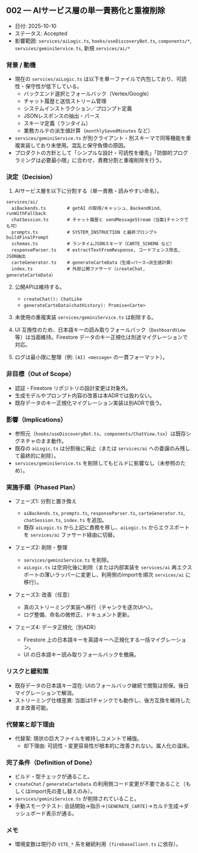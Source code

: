 ## 002 — AIサービス層の単一責務化と重複削除

- 日付: 2025-10-10
- ステータス: Accepted
- 影響範囲: `services/aiLogic.ts`, `hooks/useDiscoveryBot.ts`, `components/*`, `services/geminiService.ts`, 新規 `services/ai/*`

### 背景 / 動機

- 現在の `services/aiLogic.ts` は以下を単一ファイルで内包しており、可読性・保守性が低下している。
  - バックエンド選択とフォールバック（Vertex/Google）
  - チャット履歴と送信ストリーム管理
  - システムインストラクション／プロンプト定義
  - JSONレスポンスの抽出・パース
  - スキーマ定義（ランタイム）
  - 業務カルテの派生値計算（`monthlySavedMinutes` など）
- `services/geminiService.ts` が別クライアント・別スキーマで同等機能を重複実装しており未使用。混乱と保守負債の原因。
- プロダクトの方針として「シンプルな設計・可読性を優先」「防御的プログラミングは必要最小限」に合わせ、責務分割と重複削除を行う。

### 決定（Decision）

1) AIサービス層を以下に分割する（単一責務・読みやすい命名）。

```text
services/ai/
  aiBackends.ts        # getAI の取得/キャッシュ、BackendKind、runWithFallback
  chatSession.ts       # チャット履歴と sendMessageStream（当面1チャンクでも可）
  prompts.ts           # SYSTEM_INSTRUCTION と最終プロンプト buildFinalPrompt
  schemas.ts           # ランタイムJSONスキーマ（CARTE_SCHEMA など）
  responseParser.ts    # extractTextFromResponse, コードフェンス除去, JSON抽出
  carteGenerator.ts    # generateCarteData（生成→パース→派生値計算）
  index.ts             # 外部公開ファサード（createChat, generateCarteData）
```

2) 公開APIは維持する。
   - `createChat(): ChatLike`
   - `generateCarteData(chatHistory): Promise<Carte>`

3) 未使用の重複実装 `services/geminiService.ts` は削除する。

4) UI 互換性のため、日本語キーの読み取りフォールバック（`DashboardView` 等）は当面維持。Firestore データのキー正規化は別途マイグレーションで対応。

5) ログは最小限に整理（例: `[AI] <message>` の一貫フォーマット）。

### 非目標（Out of Scope）

- 認証・Firestore リポジトリの設計変更は対象外。
- 生成モデルやプロンプト内容の改善は本ADRでは扱わない。
- 既存データのキー正規化マイグレーション実装は別ADRで扱う。

### 影響（Implications）

- 参照元（`hooks/useDiscoveryBot.ts`、`components/ChatView.tsx`）は既存シグネチャのまま動作。
- 既存の `aiLogic.ts` は分割後に廃止（または `services/ai` への委譲のみ残して最終的に削除）。
- `services/geminiService.ts` を削除してもビルドに影響なし（未参照のため）。

### 実施手順（Phased Plan）

- フェーズ1: 分割と置き換え
  - `aiBackends.ts`, `prompts.ts`, `responseParser.ts`, `carteGenerator.ts`, `chatSession.ts`, `index.ts` を追加。
  - 既存 `aiLogic.ts` から上記に責務を移し、`aiLogic.ts` からエクスポートを `services/ai` ファサード経由に切替。

- フェーズ2: 削除・整理
  - `services/geminiService.ts` を削除。
  - `aiLogic.ts` は空洞化後に削除（または内部実装を `services/ai` 再エクスポートの薄いラッパーに変更し、利用側のimportを順次 `services/ai` に移行）。

- フェーズ3: 改善（任意）
  - 真のストリーミング実装へ移行（チャンクを逐次UIへ）。
  - ログ整備、命名の微修正、ドキュメント更新。

- フェーズ4: データ正規化（別ADR）
  - Firestore 上の日本語キーを英語キーへ正規化する一括マイグレーション。
  - UI の日本語キー読み取りフォールバックを撤廃。

### リスクと緩和策

- 既存データの日本語キー混在: UIのフォールバック継続で閲覧は担保。後日マイグレーションで解消。
- ストリーミング仕様差異: 当面は1チャンクでも動作し、後方互換を維持したまま改善可能。

### 代替案と却下理由

- 代替案: 現状の巨大ファイルを維持しコメントで補強。
  - 却下理由: 可読性・変更容易性が根本的に改善されない。属人化の温床。

### 完了条件（Definition of Done）

- ビルド・型チェックが通ること。
- `createChat` / `generateCarteData` の利用側コード変更が不要であること（もしくはimport先の差し替えのみ）。
- `services/geminiService.ts` が削除されていること。
- 手動スモークテスト: 会話開始→指示→`[GENERATE_CARTE]`→カルテ生成→ダッシュボード表示が通る。

### メモ

- 環境変数は現行の `VITE_*` 系を継続利用（`firebaseClient.ts` に依存）。


